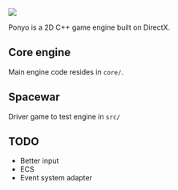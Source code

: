 ![](https://res.cloudinary.com/da3pyp8ki/image/upload/v1544777125/ponyo.jpg)

Ponyo is a 2D C++ game engine built on DirectX.

## Core engine

Main engine code resides in `core/`.

## Spacewar

Driver game to test engine in `src/`

## TODO

- Better input
- ECS
- Event system adapter

